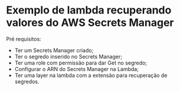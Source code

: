 # Exemplo de lambda recuperando valores do AWS Secrets Manager

Pré requisitos:
- Ter um Secrets Manager criado;
- Ter o segredo inserido no Secrets Manager;
- Ter uma role com permissão para dar Get no segredo;
- Configurar o ARN do Secrets Manager na Lambda;
- Ter uma layer na lambda com a extensão para recuperação de segredos.